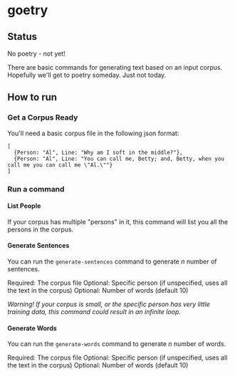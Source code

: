 # goetry

## Status

No poetry - not yet!

There are basic commands for generating text based on an input corpus. Hopefully we'll get to poetry someday. Just not today.

## How to run

### Get a Corpus Ready

You'll need a basic corpus file in the following json format:

```
[
  {Person: "Al", Line: "Why am I soft in the middle?"},
  {Person: "Al", Line: "You can call me, Betty; and, Betty, when you call me you can call me \"Al.\""}
]
```

### Run a command

#### List People
If your corpus has multiple "persons" in it, this command will list you all the persons in the corpus.

#### Generate Sentences
You can run the `generate-sentences` command to generate _n_ number of sentences.

Required: The corpus file
Optional: Specific person (if unspecified, uses all the text in the corpus)
Optional: Number of words (default 10)

_Warning! If your corpus is small, or the specific person has very little training data, this command could result in an infinite loop._

#### Generate Words
You can run the `generate-words` command to generate _n_ number of words.

Required: The corpus file
Optional: Specific person (if unspecified, uses all the text in the corpus)
Optional: Number of words (default 10)